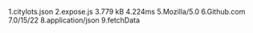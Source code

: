 1.citylots.json
2.expose.js
3.779 kB
4.224ms
5.Mozilla/5.0
6.Github.com
7.0/15/22
8.application/json
9.fetchData